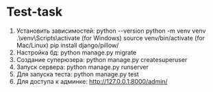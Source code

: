 # Test-task
1. Установить зависимостей:
python --version
python -m venv venv
.\venv\Scripts\activate (for Windows)
source venv/bin/activate (for Mac/Linux)
pip install django/pillow/
2. Настройка бд:
python manage.py migrate
3. Создание суперюзера:
python manage.py createsuperuser
4. Запуск сервера:
python manage.py runserver
5. Для запуска теста:
python manage.py test
6. Для доступа к админке:
http://127.0.0.1:8000/admin/